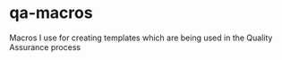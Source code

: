 # qa-macros
Macros I use for creating templates which are being used in the Quality Assurance process
